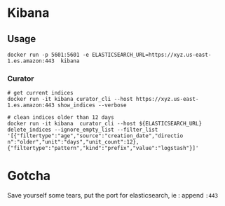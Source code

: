 # Kibana



## Usage

```
docker run -p 5601:5601 -e ELASTICSEARCH_URL=https://xyz.us-east-1.es.amazon:443  kibana
```

### Curator

```
# get current indices
docker run -it kibana curator_cli --host https://xyz.us-east-1.es.amazon:443 show_indices --verbose

# clean indices older than 12 days
docker run -it kibana  curator_cli --host ${ELASTICSEARCH_URL} delete_indices --ignore_empty_list --filter_list '[{"filtertype":"age","source":"creation_date","directio
n":"older","unit":"days","unit_count":12},{"filtertype":"pattern","kind":"prefix","value":"logstash"}]'
```


# Gotcha

Save yourself some tears, put the port for elasticsearch, ie : append `:443`
